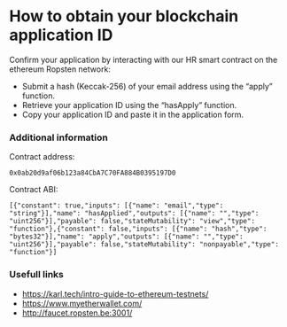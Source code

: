# How to obtain your blockchain application ID

Confirm your application by interacting with our HR smart contract on the ethereum Ropsten network:

* Submit a hash (Keccak-256) of your email address using the “apply” function.
* Retrieve your application ID using the “hasApply” function.
* Copy your application ID and paste it in the application form.

### Additional information

Contract address: 
```
0x0ab20d9af06b123a84CbA7C70FA884B0395197D0
```

Contract ABI: 
```
[{"constant": true,"inputs": [{"name": "email","type": "string"}],"name": "hasApplied","outputs": [{"name": "","type": "uint256"}],"payable": false,"stateMutability": "view","type": "function"},{"constant": false,"inputs": [{"name": "hash","type": "bytes32"}],"name": "apply","outputs": [{"name": "","type": "uint256"}],"payable": false,"stateMutability": "nonpayable","type": "function"}]
```

### Usefull links

* https://karl.tech/intro-guide-to-ethereum-testnets/
* https://www.myetherwallet.com/
* http://faucet.ropsten.be:3001/
